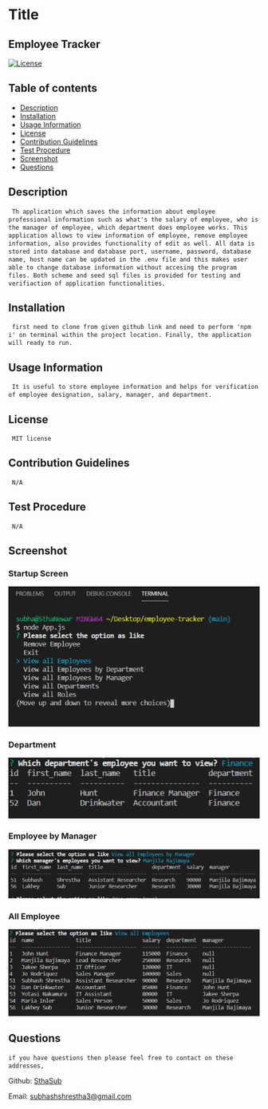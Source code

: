 
  # Title
  ## Employee Tracker
  
  [![License](https://img.shields.io/badge/License-MIT-yellow.svg)](https://opensource.org/licenses/MIT)
  
  ## Table of contents 
  - [Description](#description)
  - [Installation](#installation)
  - [Usage Information](#usage-information)
  - [License](#license)
  - [Contribution Guidelines](#contribution-guidelines)
  - [Test Procedure](#test-procedure)
  - [Screenshot](#screenshot)
  - [Questions](#questions)
  
  ## Description
     Th application which saves the information about employee professional information such as what's the salary of employee, who is the manager of employee, which department does employee works. This application allows to view information of employee, remove employee information, also provides functionality of edit as well. All data is stored into database and database port, username, password, database name, host name can be updated in the .env file and this makes user able to change database information without accesing the program files. Both scheme and seed sql files is provided for testing and verifiaction of application functionalities.   

  ## Installation
     first need to clone from given github link and need to perform 'npm i' on terminal within the project location. Finally, the application will ready to run.

  ## Usage Information
     It is useful to store employee information and helps for verification of employee designation, salary, manager, and department. 

  ## License
     MIT license
  
  ## Contribution Guidelines
     N/A

  ## Test Procedure
     N/A
  
  ## Screenshot
  ### Startup Screen
  ![welocome](./public/assets/images/welcome.PNG)

  ### Department 
  ![departmentView](./public/assets/images/deparmtent.PNG)
  
  ### Employee by Manager 
  ![managerView](./public/assets/images/manager.PNG)
  
  ### All Employee
  ![AllEmployeeView](./public/assets/images/view.PNG)
  
  ## Questions
    if you have questions then please feel free to contact on these addresses,
  Github: [SthaSub](https://github.com/SthaSub)
  
  Email: [subhashshrestha3@gmail.com](subhashshrestha3@gmail.com)
    